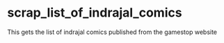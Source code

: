 # scrap_list_of_indrajal_comics
This gets the list of indrajal comics published from the gamestop website
